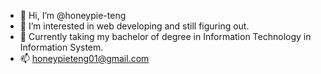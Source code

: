 - 👋 Hi, I’m @honeypie-teng
- 👀 I’m interested in web developing and still figuring out.
- 💞️ Currently taking my bachelor of degree in Information Technology in Information System.
- 📫 honeypieteng01@gmail.com

<!---
honeypie-teng/honeypie-teng is a ✨ special ✨ repository because its `README.md` (this file) appears on your GitHub profile.
You can click the Preview link to take a look at your changes.
--->
